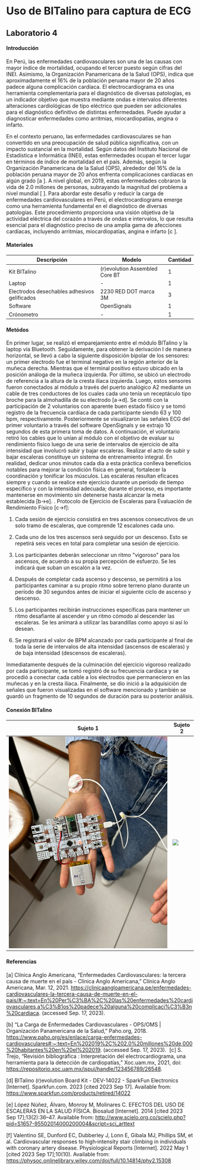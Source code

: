 # Uso de BITalino para captura de ECG

## Laboratorio 4

#### Introducción

En Perú, las enfermedades cardiovasculares son una de las causas con mayor índice de mortalidad, ocupando el tercer puesto según cifras del INEI. Asimismo, la Organización Panamericana de la Salud (OPS), indica que aproximadamente el 16% de la población peruana mayor de 20 años padece alguna complicación cardiaca.
El electrocardiograma es una herramienta complementaria para el diagnóstico de diversas patologías, es un indicador objetivo que muestra mediante ondas e intervalos diferentes alteraciones cardiológicas de tipo eléctrico que pueden ser adicionales para el diagnóstico definitivo de distintas enfermedades. 
Puede ayudar a diagnosticar enfermedades como arritmias, miocardiopatías, angina o infarto.

En el contexto peruano, las enfermedades cardiovasculares se han convertido en una preocupación de salud pública significativa, con un impacto sustancial en la mortalidad. Según datos del Instituto Nacional de Estadística e Informática (INEI), estas enfermedades ocupan el tercer lugar en términos de índice de mortalidad en el país. Además, según la Organización Panamericana de la Salud (OPS), alrededor del 16% de la población peruana mayor de 20 años enfrenta complicaciones cardíacas en algún grado [a ]. A nivel global, en 2019, estas enfermedades cobraron la vida de 2.0 millones de personas, subrayando la magnitud del problema a nivel mundial [ ]. Para abordar este desafío y reducir la carga de enfermedades cardiovasculares en Perú, el electrocardiograma emerge como una herramienta fundamental en el diagnóstico de diversas patologías. Este procedimiento proporciona una visión objetiva de la actividad eléctrica del corazón a través de ondas e intervalos, lo que resulta esencial para el diagnóstico preciso de una amplia gama de afecciones cardíacas, incluyendo arritmias, miocardiopatías, angina e infarto [c ]. 

#### Materiales

| Descripción | Modelo | Cantidad |
|---|---|---|
| Kit BITalino | (r)evolution Assembled Core BT | 1|
| Laptop | - | 1 | 
| Electrodos desechables adhesivos gelificados | 2230 RED DOT marca 3M | 3 | 
| Software | OpenSignals | 1 |
| Crónometro | - | 1 | 

#### Metódos

En primer lugar, se realizó el emparejamiento entre el módulo BITalino y la laptop vía Bluetooth. Seguidamente, para obtener la derivación I de manera horizontal, se llevó a cabo la siguiente disposición bipolar de los sensores: un primer electrodo fue el terminal negativo en la región anterior de la muñeca derecha. Mientras que el terminal positivo estuvo ubicado en la posición análoga de la muñeca izquierda. Por último, se ubicó un electrodo de referencia a la altura de la cresta ilíaca izquierda. Luego, estos sensores fueron conectados al módulo a través del puerto analógico A2 mediante un cable de tres conductores de los cuales cada uno tenía un receptáculo tipo broche para la almohadilla de su electrodo [a→d]. Se contó con la participación de 2 voluntarios con aparente buen estado físico y se tomó registro de la frecuencia cardíaca de cada participante siendo 63 y 100 bpm, respectivamente. Posteriormente se visualizaron las señales ECG del primer voluntario a través del software OpenSignals y se extrajo 10 segundos de esta primera toma de datos. A continuación, el voluntario retiró los cables que lo unían al módulo con el objetivo de evaluar su rendimiento físico luego de una serie de intervalos de ejercicio de alta intensidad que involucró subir y bajar escaleras.
Realizar el acto de subir y bajar escaleras constituye un sistema de entrenamiento integral. En realidad, dedicar unos minutos cada día a esta práctica conlleva beneficios notables para mejorar la condición física en general, fortalecer la coordinación y tonificar los músculos. Las escaleras resultan eficaces siempre y cuando se realice este ejercicio durante un período de tiempo específico y con la intensidad adecuada; durante el proceso, es importante mantenerse en movimiento sin detenerse hasta alcanzar la meta establecida [b→e].
. 
Protocolo de Ejercicio de Escaleras para Evaluación de Rendimiento Físico [c→f]:

1. Cada sesión de ejercicio consistirá en tres ascensos consecutivos de un solo tramo de escaleras, que comprende 12 escalones cada uno.

2. Cada uno de los tres ascensos será seguido por un descenso. Esto se repetirá seis veces en total para completar una sesión de ejercicio.

3. Los participantes deberán seleccionar un ritmo "vigoroso" para los ascensos, de acuerdo a su propia percepción de esfuerzo. Se les indicará que suban un escalón a la vez.

4. Después de completar cada ascenso y descenso, se permitirá a los participantes caminar a su propio ritmo sobre terreno plano durante un período de 30 segundos antes de iniciar el siguiente ciclo de ascenso y descenso.

5. Los participantes recibirán instrucciones específicas para mantener un ritmo desafiante al ascender y un ritmo cómodo al descender las escaleras. Se les animará a utilizar las barandillas como apoyo si así lo desean.

6. Se registrará el valor de BPM alcanzado por cada participante al final de toda la serie de intervalos de alta intensidad (ascensos de escaleras) y de baja intensidad (descensos de escaleras).

Inmediatamente después de la culminación del ejercicio vigoroso realizado por cada participante, se tomó registró de su frecuencia cardiaca y se procedió a conectar cada cable a los electrodos que permanecieron en las muñecas y en la cresta ilíaca. Finalmente, se dio inició a la adquisición de señales que fueron visualizadas en el software mencionado y también se guardó un fragmento de 10 segundos de duración para su posterior  análisis.

#### Conexión BITalino

|Sujeto 1 | Sujeto 2 |
|---|---|
| ![](Img_videosECG/ConexionBITalino_Sujeto1.jpg)|![](Img_videosECG/) | 

#### Referencias

[a]
Clínica Anglo Americana, “Enfermedades Cardiovasculares: la tercera causa de muerte en el país - Clínica Anglo Americana,” Clínica Anglo Americana, Mar. 12, 2021. https://clinicaangloamericana.pe/enfermedades-cardiovasculares-la-tercera-causa-de-muerte-en-el-pais/#:~:text=En%20Per%C3%BA%2C%20las%20enfermedades%20cardiovasculares,a%C3%B1os%20padece%20alguna%20complicaci%C3%B3n%20cardiaca. (accessed Sep. 17, 2023).

‌[b]
“La Carga de Enfermedades Cardiovasculares - OPS/OMS | Organización Panamericana de la Salud,” Paho.org, 2018. https://www.paho.org/es/enlace/carga-enfermedades-cardiovasculares#:~:text=En%202019%2C%202.0%20millones%20de,000%20habitantes%20en%20el%202019. (accessed Sep. 17, 2023).
‌
[c]
S. Trejo, “Revisión bibliográfica : Interpretación del electrocardiograma, una herramienta para la detección de cardiopatías,” Xoc.uam.mx, 2021, doi: https://repositorio.xoc.uam.mx/jspui/handle/123456789/26548.

[d]
BITalino (r)evolution Board Kit - DEV-14022 - SparkFun Electronics [Internet]. Sparkfun.com. 2023 [cited 2023 Sep 17]. Available from: https://www.sparkfun.com/products/retired/14022

[e]
López Núñez, Álvaro, Monroy M, Molinares C. EFECTOS DEL USO DE ESCALERAS EN LA SALUD FÍSICA. Biosalud [Internet]. 2014 [cited 2023 Sep 17];13(2):36–47. Available from: http://www.scielo.org.co/scielo.php?pid=S1657-95502014000200004&script=sci_arttext

[f]
Valentino SE, Dunford EC, Dubberley J, Lonn E, Gibala MJ, Phillips SM, et al. Cardiovascular responses to high‐intensity stair climbing in individuals with coronary artery disease. Physiological Reports [Internet]. 2022 May 1 [cited 2023 Sep 17];10(10). Available from: https://physoc.onlinelibrary.wiley.com/doi/full/10.14814/phy2.15308



